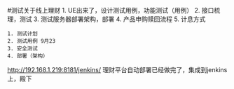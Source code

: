 #测试关于线上理财
	1. UE出来了，设计测试用例，功能测试（用例）
	2. 接口梳理，测试
	3. 测试服务器部署架构，部署
	4. 产品申购赎回流程
	5. 计息方式
	
	1. 测试计划 
	2. 测试用例 9月23
	3. 安全测试
	4. 部署（架构）

	
	
http://192.168.1.219:8181/jenkins/
理财平台自动部署已经做完了，集成到jenkins上，殿下